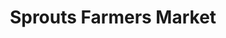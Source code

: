 ---
title: "Sprouts Farmers Market"
url: /dallas/sprouts-farmers-market-skillman-street/
shop: supermarket
---